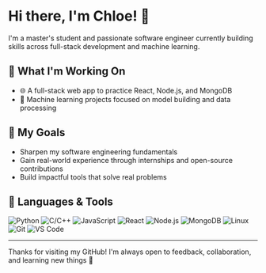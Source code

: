 # Hi there, I'm Chloe! 👋
I'm a master's student and passionate software engineer currently building skills across full-stack development and machine learning.

## 🚀 What I'm Working On
- 🌐 A full-stack web app to practice React, Node.js, and MongoDB
- 🤖 Machine learning projects focused on model building and data processing

## 🎯 My Goals
- Sharpen my software engineering fundamentals
- Gain real-world experience through internships and open-source contributions
- Build impactful tools that solve real problems

## 🧰 Languages & Tools
![Python](https://img.shields.io/badge/-Python-black?style=flat-square&logo=Python)
![C/C++](https://img.shields.io/badge/-C/C++-00599C?style=flat-square&logo=cplusplus)
![JavaScript](https://img.shields.io/badge/-JavaScript-F7DF1E?style=flat-square&logo=javascript&logoColor=black)
![React](https://img.shields.io/badge/-React-20232A?style=flat-square&logo=react)
![Node.js](https://img.shields.io/badge/-Node.js-339933?style=flat-square&logo=node-dot-js)
![MongoDB](https://img.shields.io/badge/-MongoDB-47A248?style=flat-square&logo=mongodb)
![Linux](https://img.shields.io/badge/-Linux-FCC624?style=flat-square&logo=linux&logoColor=black)
![Git](https://img.shields.io/badge/-Git-F05032?style=flat-square&logo=git)
![VS Code](https://img.shields.io/badge/-VS%20Code-007ACC?style=flat-square&logo=visual-studio-code)

---

Thanks for visiting my GitHub! I'm always open to feedback, collaboration, and learning new things 🙌
